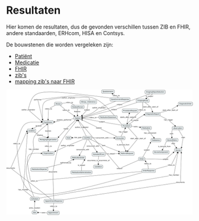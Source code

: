 # Resultaten

Hier komen de resultaten, dus de gevonden verschillen tussen ZIB en FHIR, andere standaarden, ERHcom, HISA en Contsys.

De bouwstenen die worden vergeleken zijn:

* [Patiënt](/bouwsteen/patient/bouwsteen-patient.md)
* [Medicatie](/bouwsteen/patient/bouwsteen-patient.md)
* [FHIR](/resultaten/FHIR.md)
* [zib's](/resultaten/zib.md)
* [mapping zib's naar FHIR](/resultaten/mapping.md)


![](/verslag/images/fhir_concept_map.png)







